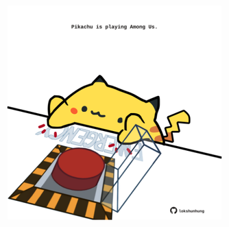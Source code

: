 <!-- built at 11/08/2021, 10:02:09 UTC -->
<p align="center">
  <img width="500" height="500" src="./ReadmeImage.svg">
</p>
